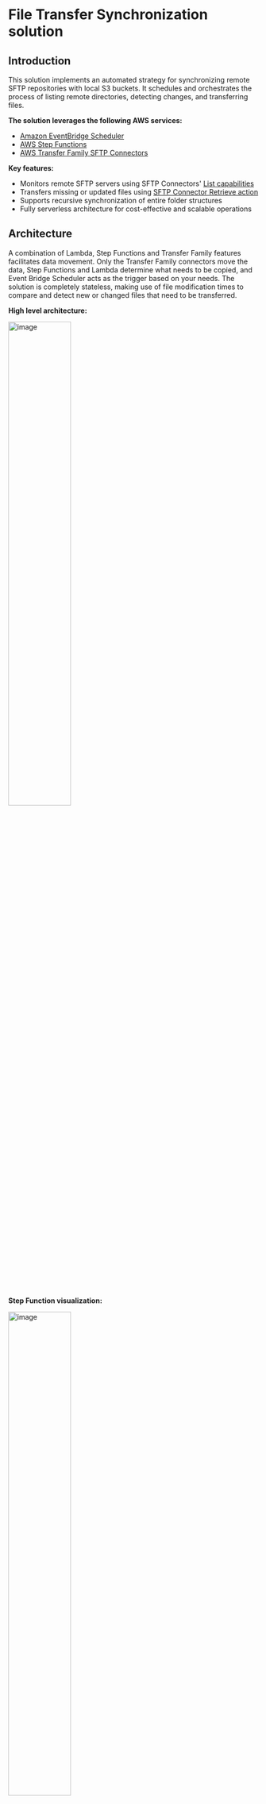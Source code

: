 # File Transfer Synchronization solution
## Introduction

This solution implements an automated strategy for synchronizing remote SFTP repositories with local S3 buckets. It schedules and orchestrates the process of listing remote directories, detecting changes, and transferring files.

**The solution leverages the following AWS services:**
- [Amazon EventBridge Scheduler](https://docs.aws.amazon.com/scheduler/latest/UserGuide/what-is-scheduler.html)
- [AWS Step Functions](https://aws.amazon.com/step-functions/)
- [AWS Transfer Family SFTP Connectors](https://docs.aws.amazon.com/transfer/latest/userguide/creating-connectors.html)

**Key features:**
- Monitors remote SFTP servers using SFTP Connectors' [List capabilities](https://docs.aws.amazon.com/transfer/latest/userguide/sftp-connector-list-dir.html)
- Transfers missing or updated files using [SFTP Connector Retrieve action](https://docs.aws.amazon.com/transfer/latest/userguide/transfer-sftp-connectors.html)
- Supports recursive synchronization of entire folder structures
- Fully serverless architecture for cost-effective and scalable operations

## Architecture

A combination of Lambda, Step Functions and Transfer Family features facilitates data movement. Only the Transfer Family connectors move the data, Step Functions and Lambda determine what needs to be copied, and Event Bridge Scheduler acts as the trigger based on your needs. The solution is completely stateless, making use of file modification times to compare and detect new or changed files that need to be transferred.

**High level architecture:**

<img src="images/architecture_diagram.png" alt="image" width="50%" height="auto"> 

**Step Function visualization:**

<img src="images/stepfunctions_graph.png" alt="image" width="50%" height="auto">

### Component Interactions

1. **Event Bridge Scheduler**
   - The Event Bridge Scheduler triggers the Step Function execution based on the configured schedule (e.g., daily, hourly, or a custom cron expression).
   - There are multiple schedules based on the Configuration files in this project and the Event passed to Step Functions includes the required parameters according to each schedule configuration.

2. **Step Function**
   - The Step Function orchestrates the entire process and coordinates the interaction between different components.
   - For each `SyncSettings`, it invokes the `RemoteFoldersList` Lambda function interacts with the Transfer Family SFTP Connector to asynchronously retrieve a list of files in the remote folders to be synchronized.
   - Then use the `GetListStatus` Lambda function, to check if the `List` process is finished and optionally get the list of child folder if `Recursive` is enabled to run a list again for those sub folders.
   - The `SyncRemoteFolder` Lambda function detects if new or modified files are available in the remote server, and then invokes the Transfer Family SFTP Connector to asynchronously transfer those files from the remote repository to the local S3 bucket.
   - If any errors occur during the synchronization process, the Step Function captures the error and sends a notification to the configured SNS topic.

3. **Transfer Family SFTP Connector**
   - The Transfer Family SFTP connector is responsible for establishing a secure connection to the remote SFTP server.
   - It handles the listing of files in the remote repository and the transfer of files between the remote repository and the local S3 bucket.
   - The connector uses the configured security policy, trusted public keys and secrets stored in AWS Secrets Manager to ensure secure communication with the remote server.

4. **S3 Buckets**
   - Only one bucket is created by this solution to store the results generated by the Transfer Family SFTP Connector when Listing the remote SFTP directories. This bucket is encrypted using a KMS Customer managed keys created by the solution.
   - The solution can use as many S3 Buckets as needed for a target for the Transfer Family SFTP Connector Sync process, when the files are copied from the remote SFTP to local the local S3 Bucket. These S3 Buckets are defined in the Configuration Files.

5. **AWS Secrets Manager**
   - Securely stores access credentials based on Username, Password and/or Certificate.

6. **SNS Topic and CloudWatch**
   - The SNS topic is used for sending notifications in case of errors or failures during the execution process.
   - CloudWatch publishes messages to the SNS topic when an error occurs executing Step Functions, allowing subscribers (e.g., email addresses) to be notified.
   - CloudWatch Dashboards also centralizes all the important Metrics and Logs generated by the solution.

### Static Public IPs

Each of the Transfer Family Connectors is created with 3 Static Public IPs that you can use in case the 3rd party company require to define an allow list. This [IPs doesn't change](https://aws.amazon.com/about-aws/whats-new/2024/01/aws-transfer-family-static-ip-sftp-connectors/) during the Connector Lifecycle.

## Usage

The reference architecture is fully defined as a dynamic CDK Application which simplifies the process of defining the whole infrastructure in code and potentially automate the deployment through a simple pipeline.

To do so, you just need to push new configuration changes as `json` files to `./configuration/sftp/` and deploy the project. Each of the files defines the configuration for a specific remote SFTP Server and multiple configuration rules. 

**The recommended approach is to use the provided [CLI](cli.py) script to automatically generate and modify the config files, more details in the [Deployment Section](#deployment)**

The configuration file structure and content needs the following data:

```
{
    "Description": <Connection Description>,
    "Name": <Identifying name for resources, no spaces allowed>,
    "Schedule": <Tag or AWS Cron Expression>,
    "Url": <Remote SFTP Server URL, FQDN and Port allowed>,
    "SecurityPolicyName": <TransferSFTPConnectorSecurityPolicy-2024-03 or TransferSFTPConnectorSecurityPolicy-2023-07>,
    "SyncSettings": [
        {
            "LocalRepository": {
                "BucketName": <Local Bucket Name>,
                "Prefix": <Local Prefix>,
                (OPTIONAL) "KmsKeyArn": <KMS Key ARN used for the Bucket default encryption configuration>
            },
            "RemoteFolders": {
                "Folder": <Remote Folder to Sync>,
                "Recursive": <true / false>
            }
        },
        { ... }
    ],
    "PublicKey": [
        "ssh-rsa AAAAB[...]5yQ==",
        "..."
    ]
}
```

You can check the [example configuration file](configuration/examples/example-sftp-sync.json). Within AWS Account service limits, you can have as many configuration files as you need, and on the `SyncSettings` configuration list, you can define as many Remote to Local pairs as you wish and all will be run during the same schedule for the same Remote SFTP Server.
The CDK Application will automatically resolve all the IAM Role permissions needed for the process to work and will create all the needed resources, including Event Bridge Scheduler, SFTP Connector and Secrets Manager Secret.

### Cron configuration
For the Cron expression, you can use any of the pre-defined TAGs for simplicity or you can define your own cron expression. Keep in mind that this needs to be an [AWS Event Bridge Cron expression format](https://docs.aws.amazon.com/eventbridge/latest/userguide/eb-scheduled-rule-pattern.html#eb-cron-expressions). Available TAGs are:

| TAG | Expression |
| :---------------- | :------: |
| @monthly | 0 0 1 * ? * |
| @daily | 0 0 * * ? * |
| @hourly | 0 * * * ? * |
| @minutely | * * * * ? * |
| @sunday | 0 0 ? * 1 * |
| @monday | 0 0 ? * 2 * |
| @tuesday | 0 0 ? * 3 * |
| @wednesday | 0 0 ? * 4 * |
| @thursday | 0 0 ? * 5 * |
| @friday | 0 0 ? * 6 * |
| @saturday | 0 0 ? * 7 * |
| @every10min | 0/10 * * * ? * |

### Target Bucket KMS Encryption

The solution supports target S3 Buckets that use [server-side encryption with AWS KMS (SSE-KMS)](https://docs.aws.amazon.com/AmazonS3/latest/userguide/specifying-kms-encryption.html).
If your target S3 Bucket is encrypted using KMS, you must specify the ARN of the KMS Key used for encryption in your configuration file under: `SyncSettings > LocalRepository > KmsKeyArn`

**Note:** The `KmsKeyArn` parameter is optional. **Only include it if your target bucket uses KMS encryption.**

### Replaceable Tags in Remote Folder Paths

The solution supports the use of replaceable tags in the remote folder paths. This feature allows for dynamic folder selection based on the current date (in UTC). The following tags are available:

- `%year%`: Replaced with the current four-digit year (e.g., 2024)
- `%month%`: Replaced with the current two-digit month (e.g., 03 for March)
- `%day%`: Replaced with the current two-digit day of the month (e.g., 15)

You can use these tags individually or in combination within the `RemoteFolders` > `Folder` path in your configuration. The solution allows you to define your own format. For example:

- "/data/%year%": Lists only the folder for the current year
- "/data/%year%/%month%": Lists the folder for the current year and month
- "/data/%year%-%month%-%day%": Lists the folder for the specific date

This feature allows for more flexible and automated folder synchronization based on current dates, which is particularly useful for organizing providing data partitioned by time periods.

### Trusted Public Key configuration
Transfer Family Connector service allows you to validate the identity of the remote server by configuring an expected trusted host key for the connection. You can optionally add more than one Key, and you need to do so in the `PublicKey` within the JSON configuration file for each remote server as a list of strings containing the trusted certificates. You can follow [this guide](https://docs.aws.amazon.com/transfer/latest/APIReference/API_SftpConnectorConfig.html) on how to get the cert and the expected format.

## Access Credentials

> **Important Note**: After deploying the configuration for a new Remote Server, you need to login to AWS and manually define the content of the Secret Manager Secret. This is due to security and to avoid your secret credentials being stored in your git repository and Cloud Formation deployment. It also protects the infrastructure from unwanted changes to working credentials when new changes are deployed to the solution.

When you modify the Secret content the key/values and format will depend on the remote server authentication strategy, [you can follow this guide](https://docs.aws.amazon.com/transfer/latest/userguide/sftp-connector-secret-procedure.html) to understand how to do it.

## Monitoring
As part of the solution, we are deploying a CloudWatch Dashboard to centralizes all important metrics and logs filters for troubleshooting. An SNS topic is also created for email notifications if Step Functions fail to run for any reason, you just need to subscribe to it  (Topic Name: TransferSyncServiceStack-NotificationTopic###).
It's especially important to monitor the Transfer Family Connector logs, as those will expose connectivity, authentication, non-available remote folders, etc.

[Lambda PowerTools](https://docs.powertools.aws.dev/lambda/python/2.40.1/) was also implemented to improve logging capabilities. By default every lambda function will be logging the same type of information, but we now enabled a debug mode that allows you to get more data, including the request context and event. To do so, you just need to modify the Lambda function Environment Variable `POWERTOOLS_LOG_LEVEL`. You can also change this through a new deployment by modifying the CDK project configuration parameters. Debug mode is includes Lambda Events that can be very verbose, so use with caution.
Additionally, all the Lambda executions withing a Step Function uses the SFN Execution ID as a Correlation ID so you can easily filter single runs in the logs.

## Solution Cost
The solution is fully serverless, meaning that you pay for what you use. The main cost factor for the solution will depend on the number of files being monitored, the frequency at which the process runs and the amount of GBs being transferred. Click here to check be on the [Transfer Family SFTP Connectors public pricing](https://aws.amazon.com/aws-transfer-family/pricing/).

### Example Scenario:

You are monitoring one remote SFTP Server. You are running an a recursive sync once per day and the server has a total of 10 folders, 5000 files evenly distributed and 20MB per file.
The first time the schedule runs, everything will be sync and you'll have a **on-time** cost of:

| Pricing Category | Cost (N. Virginia) | Unit | Total |
| :---------------- | :------: | :----: | :----: |
| SFTP Connector Calls - List | 0.001 / API Call | 10 API calls | $0.01 |
| SFTP Connector Calls - Transfer | 0.001 / API Call | 500 API calls |  $0.50 |
| SFTP Connector Calls - Data Transfer | 0.4 / GB | 98 GB |  $39.06 |
| Total: | | | $39.57 |

After the first replication, the solution will only copy new or modified files from the target server once per day. In this example 5% of the files gets modified each day:

| Pricing Category | Cost (N. Virginia) | Unit | Total |
| :---------------- | :------: | :----: | :----: |
| SFTP Connector Calls - List | $0.001 / API Call | 10 API calls | $0.01 |
| SFTP Connector Calls - Transfer | $0.001 / API Call | 25 API calls |  $0.03 |
| SFTP Connector Calls - Data Transfer | $0.4 / GB | 5 GB |  $1.95 |
| Total: | | | $1.99 per day |

## Pre requirements

This project is built using Python3 and CDK, before you start, make sure to have all the pre requirements properly installed in your environment.

* AWS CLI https://aws.amazon.com/cli/ 
* AWS CDK 2.150.0+ https://docs.aws.amazon.com/cdk/latest/guide/getting_started.html#getting_started_install
* Python 3.9+
* Python venv

## Deployment

### Permission Boundaries
If you are enforcing the usage of IAM Permission Boundaries for IAM Roles created in the account, you can update the [solution parameters file](configuration/solution_parameters/parameters.json) and add the managed policy ARN you are using to the `permission_boundary_policy_arn` parameter.

**Note:** 
- This step is optional. Only add this parameter if you're enforcing IAM Permission Boundaries in your account.
- Ensure you have the correct ARN for your permission boundary policy.
- If you're not using permission boundaries, you can omit this parameter or leave it as an empty string.

By setting this parameter, all IAM roles created by this solution will adhere to the specified permission boundary, enhancing your security posture and compliance with organizational policies.

### Step-by-Step deployment

Deploying the solution is easy, you just need to

MacOS and Linux:

Step 1: To manually create a virtualenv on MacOS and Linux:

```
python3 -m venv .venv
```

Step 2: After the init process completes and the virtualenv is created, you can use the following command to activate your virtualenv

```
source .venv/bin/activate
```

Go to Step 4 for MacOS and Linux Users.

Windows:

Step 3: Windows users can activate the virtualenv with this command:

```
.venv\Scripts\activate.bat
```

Step 4: Once the virtualenv is activated, you can install the required dependencies.

```
pip install -r requirements.txt
```
Step 5: Create new configuration files running the provided CLI and following the instructions.

```
python3 cli.py
```

Step 6: If this is your first time using CDK with the target AWS Account you'll need to bootstrap the environment.

```
cdk bootstrap
```

Step 7: At this point you can now synthesize the CloudFormation template for this code and deploy it.

```
cdk synth
cdk deploy
```

## Useful commands

 * `cdk ls`          list all stacks in the app
 * `cdk synth`       emits the synthesized CloudFormation template
 * `cdk deploy`      deploy this stack to your default AWS account/region
 * `cdk diff`        compare deployed stack with current state
 * `cdk docs`        open CDK documentation

 ## Troubleshooting and Support

For issues or questions, please [open an issue](https://github.com/aws-samples/file-transfer-sync-solution/issues) in this repository.

## Security
See [CONTRIBUTING](CONTRIBUTING.md) for more information.

## License
This library is licensed under the MIT-0 License. See the [LICENSE](LICENSE) file.